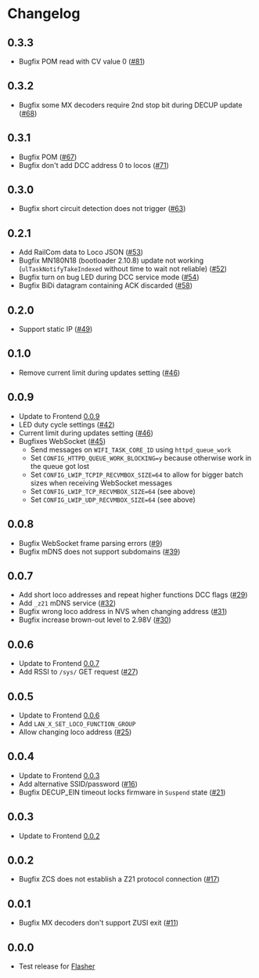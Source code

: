 # Changelog

## 0.3.3
- Bugfix POM read with CV value 0 ([#81](https://github.com/OpenRemise/Firmware/issues/81))

## 0.3.2
- Bugfix some MX decoders require 2nd stop bit during DECUP update ([#68](https://github.com/OpenRemise/Firmware/issues/68))

## 0.3.1
- Bugfix POM ([#67](https://github.com/OpenRemise/Firmware/issues/67))
- Bugfix don't add DCC address 0 to locos ([#71](https://github.com/OpenRemise/Firmware/issues/71))

## 0.3.0
- Bugfix short circuit detection does not trigger ([#63](https://github.com/OpenRemise/Firmware/issues/63))

## 0.2.1
- Add RailCom data to Loco JSON ([#53](https://github.com/OpenRemise/Firmware/issues/53))
- Bugfix MN180N18 (bootloader 2.10.8) update not working (`ulTaskNotifyTakeIndexed` without time to wait not reliable) ([#52](https://github.com/OpenRemise/Firmware/issues/52))
- Bugfix turn on bug LED during DCC service mode ([#54](https://github.com/OpenRemise/Firmware/issues/54))
- Bugfix BiDi datagram containing ACK discarded ([#58](https://github.com/OpenRemise/Firmware/issues/58))

## 0.2.0
- Support static IP ([#49](https://github.com/OpenRemise/Firmware/issues/49))

## 0.1.0
- Remove current limit during updates setting ([#46](https://github.com/OpenRemise/Firmware/issues/46))

## 0.0.9
- Update to Frontend [0.0.9](https://github.com/OpenRemise/Frontend/releases/tag/v0.0.9)
- LED duty cycle settings ([#42](https://github.com/OpenRemise/Firmware/issues/42))
- Current limit during updates setting ([#46](https://github.com/OpenRemise/Firmware/issues/46))
- Bugfixes WebSocket ([#45](https://github.com/OpenRemise/Firmware/issues/45))
  - Send messages on `WIFI_TASK_CORE_ID` using `httpd_queue_work`
  - Set `CONFIG_HTTPD_QUEUE_WORK_BLOCKING=y` because otherwise work in the queue got lost
  - Set `CONFIG_LWIP_TCPIP_RECVMBOX_SIZE=64` to allow for bigger batch sizes when receiving WebSocket messages
  - Set `CONFIG_LWIP_TCP_RECVMBOX_SIZE=64` (see above)
  - Set `CONFIG_LWIP_UDP_RECVMBOX_SIZE=64` (see above)

## 0.0.8
- Bugfix WebSocket frame parsing errors ([#9](https://github.com/OpenRemise/Firmware/issues/9))
- Bugfix mDNS does not support subdomains ([#39](https://github.com/OpenRemise/Firmware/issues/39))

## 0.0.7
- Add short loco addresses and repeat higher functions DCC flags ([#29](https://github.com/OpenRemise/Firmware/issues/29))
- Add `_z21` mDNS service ([#32](https://github.com/OpenRemise/Firmware/issues/32))
- Bugfix wrong loco address in NVS when changing address ([#31](https://github.com/OpenRemise/Firmware/issues/31))
- Bugfix increase brown-out level to 2.98V ([#30](https://github.com/OpenRemise/Firmware/issues/30))

## 0.0.6
- Update to Frontend [0.0.7](https://github.com/OpenRemise/Frontend/releases/tag/v0.0.7)
- Add RSSI to `/sys/` GET request ([#27](https://github.com/OpenRemise/Firmware/issues/27))

## 0.0.5
- Update to Frontend [0.0.6](https://github.com/OpenRemise/Frontend/releases/tag/v0.0.6)
- Add `LAN_X_SET_LOCO_FUNCTION_GROUP`
- Allow changing loco address ([#25](https://github.com/OpenRemise/Firmware/issues/25))

## 0.0.4
- Update to Frontend [0.0.3](https://github.com/OpenRemise/Frontend/releases/tag/v0.0.3)
- Add alternative SSID/password ([#16](https://github.com/OpenRemise/Firmware/issues/16))
- Bugfix DECUP_EIN timeout locks firmware in `Suspend` state ([#21](https://github.com/OpenRemise/Firmware/issues/21))

## 0.0.3
- Update to Frontend [0.0.2](https://github.com/OpenRemise/Frontend/releases/tag/v0.0.2)

## 0.0.2
- Bugfix ZCS does not establish a Z21 protocol connection ([#17](https://github.com/OpenRemise/Firmware/issues/17))

## 0.0.1
- Bugfix MX decoders don't support ZUSI exit ([#11](https://github.com/OpenRemise/Firmware/issues/11))

## 0.0.0
- Test release for [Flasher](https://github.com/OpenRemise/Flasher)